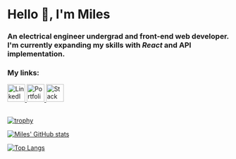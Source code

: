 <html>
<body>

<h1><strong>Hello 👋, I'm Miles</strong></h1>
<h3>An electrical engineer undergrad and front-end web developer. I'm currently expanding my skills with <i>React</i> and API implementation.</h3>

<h3><strong>My links:</strong></h3>
<div class="links">
<a href="https://www.linkedin.com/in/miles-webb" target="_blank" rel="noopener noreferrer">
<img alt="LinkedIn" src="https://cdn-icons-png.flaticon.com/512/3536/3536505.png" width="40" height="40" />
</a>

<a href="https://mwportfolio.pages.dev" target="_blank" rel="noopener noreferrer">
<img alt="Portfolio Website" src="https://cdn-icons-png.flaticon.com/512/1017/1017466.png" width="40" height="40" />
</a>

<a href="https://stackoverflow.com/users/20170572/wwwebbb" target="_blank" rel="noopener noreferrer">
<img alt="Stack Overflow" src="https://cdn-icons-png.flaticon.com/512/2111/2111628.png" width="40" height="40" />
</a>
</div>

<br>

[![trophy](https://github-profile-trophy.vercel.app/?username=wwwebbb&theme=algolia&rank=SECRET,SSS,SS,S,AAA,AA,A,B&no-bg=true&no-frame=true)](https://github.com/ryo-ma/github-profile-trophy)

[![Miles' GitHub stats](https://github-readme-stats.vercel.app/api?username=wwwebbb&hide=prs,contribs&count_private=true&show_icons=true&theme=algolia&bg_color=90,00000000,0194DD&disable_animations=false)](https://github.com/anuraghazra/github-readme-stats)

[![Top Langs](https://github-readme-stats.vercel.app/api/top-langs/?username=anuraghazra&layout=compact&theme=algolia&bg_color=90,00000000,0194DD&disable_animations=false)](https://github.com/anuraghazra/github-readme-stats)

</body>
</html>

